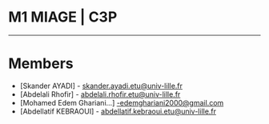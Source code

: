 # M1 MIAGE | C3P

---

# Members

- [Skander AYADI] - skander.ayadi.etu@univ-lille.fr
- [Abdelali Rhofir] - abdelali.rhofir.etu@univ-lille.fr
- [Mohamed Edem Ghariani...] -edemghariani2000@gmail.com
- [Abdellatif KEBRAOUI] - <abdellatif.kebraoui.etu@univ-lille.fr>

